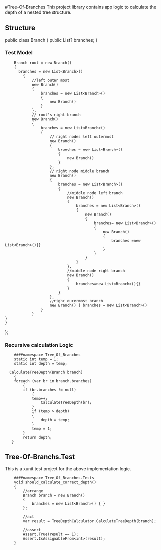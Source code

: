 #Tree-Of-Branches
This project library contains app logic to calculate the depth of a nested tree structure. 
## Structure
 public class Branch
    {
        public List<Branch>? branches;
    }
### Test Model
        Branch root = new Branch()
        {
          branches = new List<Branch>()
            {
                //left outer most
                new Branch()
                {
                    branches = new List<Branch>()
                    {
                        new Branch()
                    }
                },
                // root's right branch
                new Branch()
                {
                    branches = new List<Branch>()
                    {
                        // right nodes left outermost
                        new Branch()
                        {
                            branches = new List<Branch>()
                            {
                                new Branch()
                            }
                        },
                        // right node middle branch
                        new Branch()
                        {
                            branches = new List<Branch>()
                            {
                                //middle node left branch
                                new Branch()
                                {
                                    branches = new List<Branch>()
                                    {
                                        new Branch()
                                        {
                                            branches= new List<Branch>()
                                            {
                                                new Branch()
                                                {
                                                    branches =new List<Branch>(){}
                                                }
                                            }
                                        }
                                    }
                                },
                                //middle node right branch
                                new Branch()
                                {
                                    branches=new List<Branch>(){}
                                }
                            }
                        },
                        //right outermost branch
                        new Branch() { branches = new List<Branch>()
                    }
                }
    }
    }
};
 ### Recursive calculation Logic 
        ####namespace Tree_Of_Branches
        static int temp = 1;
        static int depth = temp;

      CalculateTreeDepth(Branch branch)
        {
        foreach (var br in branch.branches)
            {
            if (br.branches != null)
                {
                temp++;
                    CalculateTreeDepth(br);
                }
                if (temp > depth)
                {
                    depth = temp;
                }
                temp = 1;
            }
            return depth;
       }
 ## Tree-Of-Branchs.Test
 This is a xunit test project for the above implementation logic.
        
        ####namespace Tree_Of_Branches.Tests
        void should_calculate_correct_depth()
        {
            //arrange
            Branch branch = new Branch()
            {
                branches = new List<Branch>() { }
            };

            //act
            var result = TreeDepthCalculator.CalculateTreeDepth(branch);

            //assert
            Assert.True(result == 1);
            Assert.IsAssignableFrom<int>(result);
        }
   
